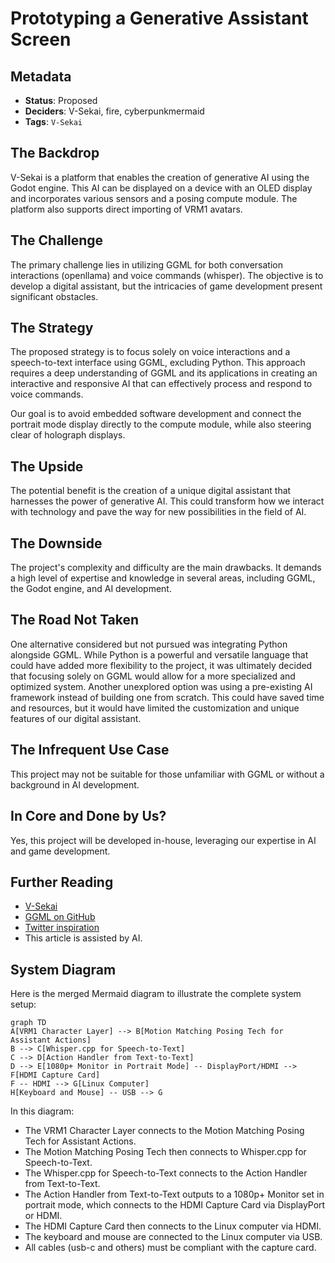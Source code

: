 # Prototyping a Generative Assistant Screen

## Metadata

- **Status**: Proposed
- **Deciders**: V-Sekai, fire, cyberpunkmermaid
- **Tags**: `V-Sekai`

## The Backdrop

V-Sekai is a platform that enables the creation of generative AI using the Godot engine. This AI can be displayed on a device with an OLED display and incorporates various sensors and a posing compute module. The platform also supports direct importing of VRM1 avatars.

## The Challenge

The primary challenge lies in utilizing GGML for both conversation interactions (openllama) and voice commands (whisper). The objective is to develop a digital assistant, but the intricacies of game development present significant obstacles.

## The Strategy

The proposed strategy is to focus solely on voice interactions and a speech-to-text interface using GGML, excluding Python. This approach requires a deep understanding of GGML and its applications in creating an interactive and responsive AI that can effectively process and respond to voice commands.

Our goal is to avoid embedded software development and connect the portrait mode display directly to the compute module, while also steering clear of holograph displays.

## The Upside

The potential benefit is the creation of a unique digital assistant that harnesses the power of generative AI. This could transform how we interact with technology and pave the way for new possibilities in the field of AI.

## The Downside

The project's complexity and difficulty are the main drawbacks. It demands a high level of expertise and knowledge in several areas, including GGML, the Godot engine, and AI development.

## The Road Not Taken

One alternative considered but not pursued was integrating Python alongside GGML. While Python is a powerful and versatile language that could have added more flexibility to the project, it was ultimately decided that focusing solely on GGML would allow for a more specialized and optimized system. Another unexplored option was using a pre-existing AI framework instead of building one from scratch. This could have saved time and resources, but it would have limited the customization and unique features of our digital assistant.

## The Infrequent Use Case

This project may not be suitable for those unfamiliar with GGML or without a background in AI development.

## In Core and Done by Us?

Yes, this project will be developed in-house, leveraging our expertise in AI and game development.

## Further Reading

- [V-Sekai](https://v-sekai.org/)
- [GGML on GitHub](https://github.com/ggerganov/ggml)
- [Twitter inspiration](https://twitter.com/jav6868/status/1698260873352212662?s=20)
- This article is assisted by AI.

## System Diagram

Here is the merged Mermaid diagram to illustrate the complete system setup:

```mermaid
graph TD
A[VRM1 Character Layer] --> B[Motion Matching Posing Tech for Assistant Actions]
B --> C[Whisper.cpp for Speech-to-Text]
C --> D[Action Handler from Text-to-Text]
D --> E[1080p+ Monitor in Portrait Mode] -- DisplayPort/HDMI --> F[HDMI Capture Card]
F -- HDMI --> G[Linux Computer]
H[Keyboard and Mouse] -- USB --> G
```

In this diagram:
- The VRM1 Character Layer connects to the Motion Matching Posing Tech for Assistant Actions.
- The Motion Matching Posing Tech then connects to Whisper.cpp for Speech-to-Text.
- The Whisper.cpp for Speech-to-Text connects to the Action Handler from Text-to-Text.
- The Action Handler from Text-to-Text outputs to a 1080p+ Monitor set in portrait mode, which connects to the HDMI Capture Card via DisplayPort or HDMI.
- The HDMI Capture Card then connects to the Linux computer via HDMI.
- The keyboard and mouse are connected to the Linux computer via USB.
- All cables (usb-c and others) must be compliant with the capture card.